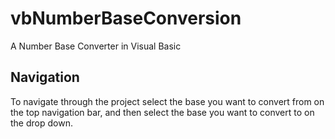 # vbNumberBaseConversion
A Number Base Converter in Visual Basic

## Navigation

To navigate through the project select the base you want to convert from on the top navigation bar, and then select the base you want to convert to on the drop down.
